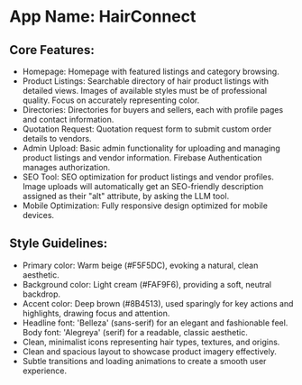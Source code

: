# **App Name**: HairConnect

## Core Features:

- Homepage: Homepage with featured listings and category browsing.
- Product Listings: Searchable directory of hair product listings with detailed views. Images of available styles must be of professional quality. Focus on accurately representing color.
- Directories: Directories for buyers and sellers, each with profile pages and contact information.
- Quotation Request: Quotation request form to submit custom order details to vendors.
- Admin Upload: Basic admin functionality for uploading and managing product listings and vendor information. Firebase Authentication manages authorization.
- SEO Tool: SEO optimization for product listings and vendor profiles. Image uploads will automatically get an SEO-friendly description assigned as their "alt" attribute, by asking the LLM tool.
- Mobile Optimization: Fully responsive design optimized for mobile devices.

## Style Guidelines:

- Primary color: Warm beige (#F5F5DC), evoking a natural, clean aesthetic.
- Background color: Light cream (#FAF9F6), providing a soft, neutral backdrop.
- Accent color: Deep brown (#8B4513), used sparingly for key actions and highlights, drawing focus and attention.
- Headline font: 'Belleza' (sans-serif) for an elegant and fashionable feel. Body font: 'Alegreya' (serif) for a readable, classic aesthetic.
- Clean, minimalist icons representing hair types, textures, and origins.
- Clean and spacious layout to showcase product imagery effectively.
- Subtle transitions and loading animations to create a smooth user experience.